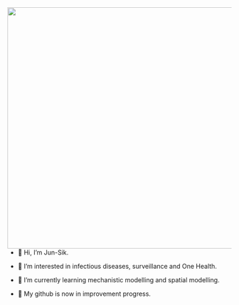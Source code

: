 <img align="right" width="543" src="https://user-images.githubusercontent.com/85563905/121202612-6341fb80-c8b0-11eb-9c2e-80ca3fc78a6d.png">

- 👋 Hi, I’m Jun-Sik.

- 👀 I’m interested in infectious diseases, surveillance and One Health.

- 🌱 I’m currently learning mechanistic modelling and spatial modelling.

- 🚧 My github is now in improvement progress.

    
<!---
borizook/borizook is a ✨ special ✨ repository because its `README.md` (this file) appears on your GitHub profile.
You can click the Preview link to take a look at your changes.
--->
